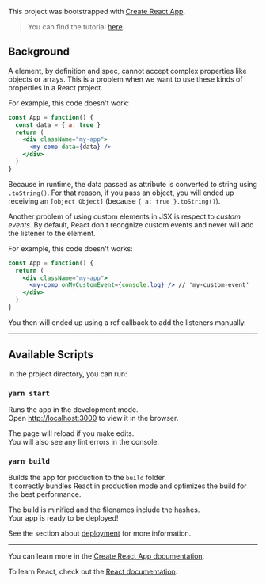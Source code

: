 This project was bootstrapped with [Create React App](https://github.com/facebook/create-react-app).

> You can find the tutorial [here]().

## Background

A element, by definition and spec, cannot accept complex properties like objects or arrays. This is a problem when we want to use these kinds of properties in a React project.

For example, this code doesn't work:

```jsx
const App = function() {
  const data = { a: true }
  return (
    <div className="my-app">
      <my-comp data={data} />
    </div>
  )
}
```

Because in runtime, the data passed as attribute is converted to string using `.toString()`. For that reason, if you pass an object, you will ended up receiving an `[object Object]` (because `{ a: true }.toString()`).

Another problem of using custom elements in JSX is respect to _custom events_. By default, React don't recognize custom events and never will add the listener to the element.

For example, this code doesn't works:

```jsx
const App = function() {
  return (
    <div className="my-app">
      <my-comp onMyCustomEvent={console.log} /> // 'my-custom-event'
    </div>
  )
}
```

You then will ended up using a ref callback to add the listeners manually.

---

## Available Scripts

In the project directory, you can run:

### `yarn start`

Runs the app in the development mode.<br>
Open [http://localhost:3000](http://localhost:3000) to view it in the browser.

The page will reload if you make edits.<br>
You will also see any lint errors in the console.

### `yarn build`

Builds the app for production to the `build` folder.<br>
It correctly bundles React in production mode and optimizes the build for the best performance.

The build is minified and the filenames include the hashes.<br>
Your app is ready to be deployed!

See the section about [deployment](https://facebook.github.io/create-react-app/docs/deployment) for more information.

---

You can learn more in the [Create React App documentation](https://facebook.github.io/create-react-app/docs/getting-started).

To learn React, check out the [React documentation](https://reactjs.org/).
